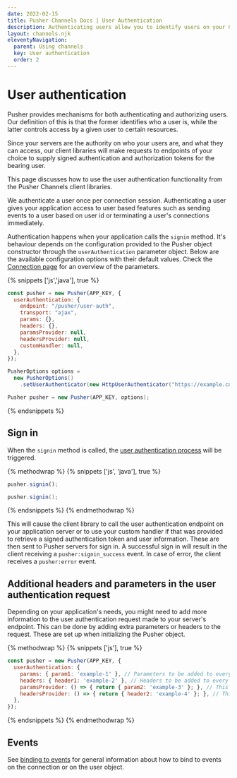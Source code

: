```yaml
---
date: 2022-02-15
title: Pusher Channels Docs | User Authentication
description: Authenticating users allow you to identify users on your Channels app and send them events based on user id
layout: channels.njk
eleventyNavigation:
  parent: Using channels
  key: User authentication
  order: 2
---
```


# User authentication

Pusher provides mechanisms for both authenticating and authorizing users. Our definition of this is that the former identifies who a user is, while the latter controls access by a given user to certain resources.

Since your servers are the authority on who your users are, and what they can access, our client libraries will make requests to endpoints of your choice to supply signed authentication and authorization tokens for the bearing user.

This page discusses how to use the user authentication functionality from the Pusher Channels client libraries.

We authenticate a user once per connection session. Authenticating a user gives your application access to user based features such as sending events to a user based on user id or terminating a user's connections immediately.

Authentication happens when your application calls the `signin` method. It's behaviour depends on the configuration provided to the Pusher object constructor through the `userAuthentication` parameter object. Below are the available configuration options with their default values. Check the [Connection page](/docs/channels/using_channels/connection) for an overview of the parameters.


{% snippets ['js','java'], true %}

```js
const pusher = new Pusher(APP_KEY, {
  userAuthentication: {
    endpoint: "/pusher/user-auth",
    transport: "ajax",
    params: {},
    headers: {},
    paramsProvider: null,
    headersProvider: null,
    customHandler: null,
  },
});
```

```java
PusherOptions options =
  new PusherOptions()
    .setUserAuthenticator(new HttpUserAuthenticator("https://example.com/pusher/user-auth"));

Pusher pusher = new Pusher(APP_KEY, options);
```

{% endsnippets %}

## Sign in

When the `signin` method is called, the [user authentication process](/docs/channels/server_api/authenticating-users) will be triggered.

{% methodwrap %}
{% snippets ['js', 'java'], true %}

```js
pusher.signin();
```

```java
pusher.signin();
```

{% endsnippets %}
{% endmethodwrap %}

This will cause the client library to call the user authentication endpoint on your application server or to use your custom handler if that was provided to retrieve a signed authentication token and user information. These are then sent to Pusher servers for sign in. A successful sign in will result in the client receiving a `pusher:signin_success` event. In case of error, the client receives a `pusher:error` event.

## Additional headers and parameters in the user authentication request

Depending on your application's needs, you might need to add more information to the user authentication request made to your server's endpoint. This can be done by adding extra parameters or headers to the request. These are set up when initializing the Pusher object.

{% methodwrap %}
{% snippets ['js'], true %}

```js
const pusher = new Pusher(APP_KEY, {
  userAuthentication: {
    params: { param1: 'example-1' }, // Parameters to be added to every request
    headers: { header1: 'example-2' }, // Headers to be added to every request
    paramsProvider: () => { return { param2: 'example-3' }; }, // This function is called on every request and the parameters returned are added to the request
    headersProvider: () => { return { header2: 'example-4' }; }, // This function is called on every request and the headers returned are added to the request
  },
});
```

{% endsnippets %}
{% endmethodwrap %}


## Events

See [binding to events](/docs/channels/using_channels/events#binding-to-events) for general information about how to bind to events on the connection or on the user object.

